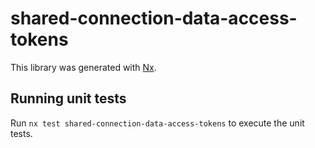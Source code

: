 # shared-connection-data-access-tokens

This library was generated with [Nx](https://nx.dev).

## Running unit tests

Run `nx test shared-connection-data-access-tokens` to execute the unit tests.
